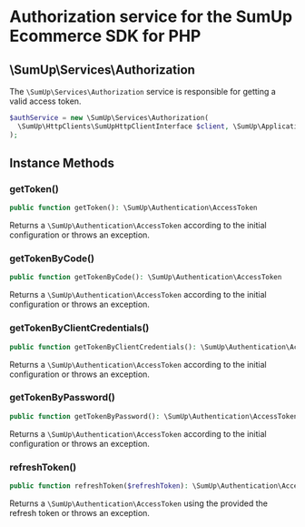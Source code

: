# Authorization service for the SumUp Ecommerce SDK for PHP

## \SumUp\Services\Authorization

The `\SumUp\Services\Authorization` service is responsible for getting a valid access token.

```php
$authService = new \SumUp\Services\Authorization(
  \SumUp\HttpClients\SumUpHttpClientInterface $client, \SumUp\Application\ApplicationConfiguration $configuration
);
```

## Instance Methods

### getToken()

```php
public function getToken(): \SumUp\Authentication\AccessToken
```

Returns a `\SumUp\Authentication\AccessToken` according to the initial configuration or throws an exception.

### getTokenByCode()

```php
public function getTokenByCode(): \SumUp\Authentication\AccessToken
```

Returns a `\SumUp\Authentication\AccessToken` according to the initial configuration or throws an exception.

### getTokenByClientCredentials()

```php
public function getTokenByClientCredentials(): \SumUp\Authentication\AccessToken
```

Returns a `\SumUp\Authentication\AccessToken` according to the initial configuration or throws an exception.

### getTokenByPassword()

```php
public function getTokenByPassword(): \SumUp\Authentication\AccessToken
```

Returns a `\SumUp\Authentication\AccessToken` according to the initial configuration or throws an exception.

### refreshToken()

```php
public function refreshToken($refreshToken): \SumUp\Authentication\AccessToken

```

Returns a `\SumUp\Authentication\AccessToken` using the provided the refresh token or throws an exception.
